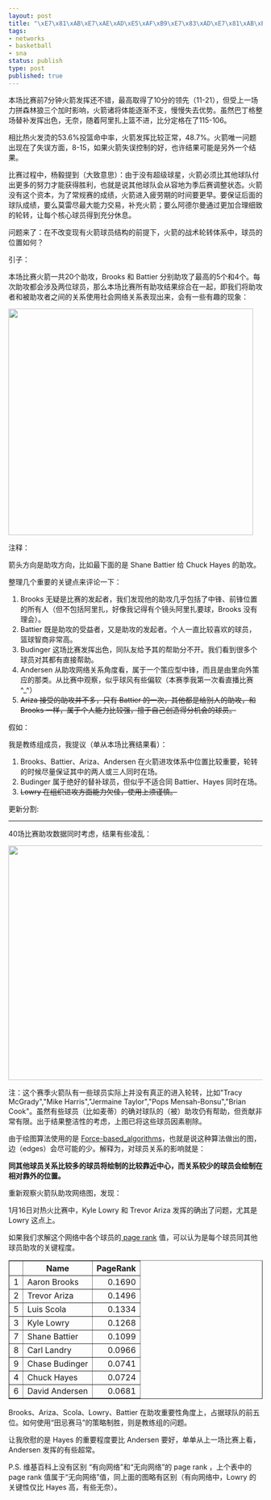 ```yaml
--- 
layout: post
title: "\xE7\x81\xAB\xE7\xAE\xAD\xE5\xAF\xB9\xE7\x83\xAD\xE7\x81\xAB\xE6\xAF\x94\xE8\xB5\x9B\xEF\xBC\x8820100116\xEF\xBC\x89\xE4\xB8\xAD\xEF\xBC\x8C\xE7\x81\xAB\xE7\xAE\xAD\xE7\x90\x83\xE5\x91\x98\xE7\x9A\x84\xE5\x8A\xA9\xE6\x94\xBB\xE7\xBD\x91\xE7\xBB\x9C\xE5\x85\xB3\xE7\xB3\xBB"
tags: 
- networks
- basketball
- sna
status: publish
type: post
published: true
---
```

本场比赛前7分钟火箭发挥还不错，最高取得了10分的领先（11-21），但受上一场力拼森林狼三个加时影响，火箭诸将体能逐渐不支，慢慢失去优势。虽然巴丁格整场替补发挥出色，无奈，随着阿里扎上篮不进，比分定格在了115-106。

相比热火发烫的53.6%投篮命中率，火箭发挥比较正常，48.7%。火箭唯一问题出现在了失误方面，8-15，如果火箭失误控制的好，也许结果可能是另外一个结果。

比赛过程中，杨毅提到（大致意思）：由于没有超级球星，火箭必须比其他球队付出更多的努力才能获得胜利，也就是说其他球队会从容地为季后赛调整状态。火箭没有这个资本，为了常规赛的成绩，火箭进入疲劳期的时间要更早。要保证后面的球队成绩，要么莫雷尽最大能力交易，补充火箭；要么阿德尔曼通过更加合理细致的轮转，让每个核心球员得到充分休息。

问题来了：在不改变现有火箭球员结构的前提下，火箭的战术轮转体系中，球员的位置如何？

引子：

本场比赛火箭一共20个助攻，Brooks 和 Battier 分别助攻了最高的5个和4个。每次助攻都会涉及两位球员，那么本场比赛所有助攻结果综合在一起，即我们将助攻者和被助攻者之间的关系使用社会网络关系表现出来，会有一些有趣的现象：

<a href="http://bjt.cos.name/wp-content/uploads/2010/01/hou.png"><img class="aligncenter size-full wp-image-10516" title="hou" src="http://bjt.cos.name/wp-content/uploads/2010/01/hou.png" alt="" width="485" height="449" /></a>

注释：

箭头方向是助攻方向，比如最下面的是 Shane Battier 给 Chuck Hayes 的助攻。

整理几个重要的关键点来评论一下：
<ol>
	<li>Brooks 无疑是比赛的发起者，我们发现他的助攻几乎包括了中锋、前锋位置的所有人（但不包括阿里扎，好像我记得有个镜头阿里扎要球，Brooks 没有理会）。</li>
	<li>Battier 既是助攻的受益者，又是助攻的发起者。个人一直比较喜欢的球员，篮球智商非常高。</li>
	<li>Budinger 这场比赛发挥出色，同队友给予其的帮助分不开。我们看到很多个球员对其都有直接帮助。</li>
	<li>Andersen 从助攻网络关系角度看，属于一个策应型中锋，而且是由里向外策应的那类。从比赛中观察，似乎球风有些偏软（本赛季我第一次看直播比赛 ^_^）</li>
	<li><span style="text-decoration: line-through;">Ariza 接受的助攻并不多，只有 Battier 的一次，其他都是给别人的助攻，和 Brooks 一样，属于个人能力比较强，擅于自己创造得分机会的球员。</span></li>
</ol>
假如：

我是教练组成员，我提议（单从本场比赛结果看）：
<ol>
	<li>Brooks、Battier、Ariza、Andersen 在火箭进攻体系中位置比较重要，轮转的时候尽量保证其中的两人或三人同时在场。</li>
	<li>Budinger 属于绝好的替补球员，但似乎不适合同 Battier、Hayes 同时在场。</li>
	<li><span style="text-decoration: line-through;">Lowry 在组织进攻方面能力欠佳，使用上须谨慎。</span></li>
</ol>
更新分割:

<hr />40场比赛助攻数据同时考虑，结果有些凌乱：

<span style="text-decoration: line-through;"><a href="http://bjt.cos.name/wp-content/uploads/2010/01/hou40.png"><img class="aligncenter size-full wp-image-10529" title="hou40" src="http://bjt.cos.name/wp-content/uploads/2010/01/hou40.png" alt="" width="525" height="465" /></a></span>

注：这个赛季火箭队有一些球员实际上并没有真正的进入轮转，比如"Tracy McGrady","Mike Harris","Jermaine Taylor","Pops Mensah-Bonsu","Brian Cook"。虽然有些球员（比如麦蒂）的确对球队的（被）助攻仍有帮助，但贡献非常有限。出于结果整洁性的考虑，上图已将这些球员因素剔除。

由于绘图算法使用的是 <a href="http://en.wikipedia.org/wiki/Force-based_algorithms" target="_blank">Force-based_algorithms</a>，也就是说这种算法做出的图，边（edges）会尽可能的少。解释为，对球员关系的影响就是：

<strong>同其他球员关系比较多的球员将绘制的比较靠近中心，而关系较少的球员会绘制在相对靠外的位置。</strong>

重新观察火箭队助攻网络图，发现：

1月16日对热火比赛中，Kyle Lowry 和 Trevor Ariza 发挥的确出了问题，尤其是 Lowry 这点上。

如果我们求解这个网络中各个球员的<a href="http://en.wikipedia.org/wiki/Page_rank" target="_blank"> page rank</a> 值，可以认为是每个球员同其他球员助攻的关键程度。
<table border="1">
<tbody>
<tr>
<th></th>
<th> Name</th>
<th> PageRank</th>
</tr>
<tr>
<td align="right">1</td>
<td>Aaron Brooks</td>
<td align="right">0.1690</td>
</tr>
<tr>
<td align="right">2</td>
<td>Trevor Ariza</td>
<td align="right">0.1496</td>
</tr>
<tr>
<td align="right">5</td>
<td>Luis Scola</td>
<td align="right">0.1334</td>
</tr>
<tr>
<td align="right">3</td>
<td>Kyle Lowry</td>
<td align="right">0.1268</td>
</tr>
<tr>
<td align="right">7</td>
<td>Shane Battier</td>
<td align="right">0.1099</td>
</tr>
<tr>
<td align="right">8</td>
<td>Carl Landry</td>
<td align="right">0.0966</td>
</tr>
<tr>
<td align="right">9</td>
<td>Chase Budinger</td>
<td align="right">0.0741</td>
</tr>
<tr>
<td align="right">4</td>
<td>Chuck Hayes</td>
<td align="right">0.0724</td>
</tr>
<tr>
<td align="right">6</td>
<td>David Andersen</td>
<td align="right">0.0681</td>
</tr>
</tbody>
</table>
Brooks、Ariza、Scola、Lowry、Battier 在助攻重要性角度上，占据球队的前五位。如何使用“田忌赛马”的策略制胜，则是教练组的问题。

让我欣慰的是 Hayes 的重要程度要比 Andersen 要好，单单从上一场比赛上看，Andersen 发挥的有些超常。

P.S. 维基百科上没有区别 “有向网络”和“无向网络”的 page rank ，上个表中的 page rank 值属于“无向网络”值，同上面的图略有区别（有向网络中，Lowry 的关键性仅比 Hayes 高，有些无奈）。
